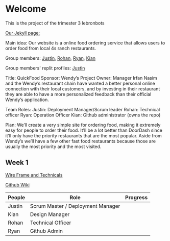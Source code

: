 # Welcome
This is the project of the trimester 3 lebronbots

[Our Jekyll page:](shekark642.github.io/slackbots-p2)

Main idea: Our website is a online food ordering service that allows users to order food from local 4s ranch restaurants.

Group members: [Justin](https://github.com/jli615), [Rohan](https://github.com/RohanKoshy), [Ryan](https://github.com/ryanmgds), [Kian](https://github.com/Uhpachee)

Group members' replit profiles: [Justin](https://replit.com/@JustinLi38) 

Title: QuickFood
Sponsor: Wendy’s 
Project Owner: Manager Irfan Nasim and the Wendy’s restaurant chain have wanted a better personal online connection with their local customers, and by investing in their restaurant they are able to have a more personalized feedback than their official Wendy’s application.

Team Roles:
Justin: Deployment Manager/Scrum leader
Rohan: Technical officer
Ryan: Operation Officer
Kian: Github administrator (owns the repo)

Plan:
We’ll create a very simple site for ordering food, making it extremely easy for people to order their food. It’ll be a lot better than DoorDash since it’ll only have the priority restaurants that are the most popular. Aside from Wendy’s we’ll have a few other fast food restaurants because those are usually the most priority and the most visited.

## Week 1
[Wire Frame and Technicals](https://docs.google.com/document/d/1XlId0IyD8Gumsi1YGHI7pKbQUzD0qgsNyxq4Hsggdw4/edit?usp=sharing)

[Github Wiki](https://github.com/shekark642/M222--slackbots/wiki)

People | Role | Progress |
-------------  | -------------- | -------------- |
Justin   | Scrum Master / Deployment Manager |   |
Kian   | Design Manager |  |
Rohan   | Technical Officer |  |
Ryan   | Github Admin |  |
